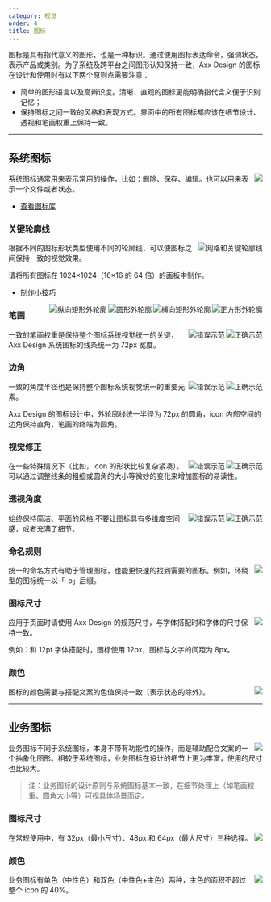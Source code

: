 ```yaml
---
category: 视觉
order: 4
title: 图标
---
```


图标是具有指代意义的图形，也是一种标识。通过使用图标表达命令，强调状态，表示产品或类别。为了系统及跨平台之间图形认知保持一致，Axx Design 的图标在设计和使用时有以下两个原则点需要注意：

- 简单的图形语言以及高辨识度。清晰、直观的图标更能明确指代含义便于识别记忆；
- 保持图标之间一致的风格和表现方式。界面中的所有图标都应该在细节设计、透视和笔画权重上保持一致。

---

## 系统图标

<img class="preview-img no-padding" align="right" src="https://gw.alipayobjects.com/zos/rmsportal/XzOPonWCsPjvgkrklCzo.png">

系统图标通常用来表示常用的操作，比如：删除、保存、编辑。也可以用来表示一个文件或者状态。

- [查看图标库](/components/icon/)

### 关键轮廓线

<img class="preview-img no-padding" align="right" src="https://gw.alipayobjects.com/zos/rmsportal/beTZeZjJBVuhMyTOhebs.png" alt="网格和关键轮廓线">

根据不同的图标形状类型使用不同的轮廓线，可以使图标之间保持一致的视觉效果。

请将所有图标在 1024×1024（16×16 的 64 倍）的画板中制作。

- [制作小技巧](https://zos.alipayobjects.com/rmsportal/hmNuLjCkBssupcZgYAde.png)

<img class="preview-img no-padding inline" align="right" src="https://gw.alipayobjects.com/zos/rmsportal/rxuHAKGEGLuqBJAAhnSm.png" alt="正方形外轮廓">
<img class="preview-img no-padding inline" align="right" src="https://gw.alipayobjects.com/zos/rmsportal/fhkmysGZiTkPVszWHgUy.png" alt="横向矩形外轮廓">

<img class="preview-img no-padding inline" align="right" src="https://gw.alipayobjects.com/zos/rmsportal/BiraoJgbXokyzmUFqVuf.png" alt="圆形外轮廓">
<img class="preview-img no-padding inline" align="right" src="https://gw.alipayobjects.com/zos/rmsportal/wgQLwFnPaeEalmmSuBMO.png" alt="纵向矩形外轮廓">

### 笔画

<img class="preview-img no-padding good" align="right" src="https://gw.alipayobjects.com/zos/rmsportal/uoNmxXiqKpfoFDdEVjUB.png" alt="正确示范" description="icon 的线条粗细统一保持为 72px">
<img class="preview-img no-padding bad" align="right" src="https://gw.alipayobjects.com/zos/rmsportal/cnFYbWzcKaPFSiHcptCF.png" alt="错误示范" description="icon 的线条粗细不统一">

一致的笔画权重是保持整个图标系统视觉统一的关键，Axx Design 系统图标的线条统一为 72px 宽度。

### 边角

<img class="preview-img no-padding good" align="right" src="https://gw.alipayobjects.com/zos/rmsportal/tGbuhPmvEJXmOFoYAkPK.png" alt="正确示范" description="图标的边角设计都遵循了 Axx Design 的规范">
<img class="preview-img no-padding bad" align="right" src="https://gw.alipayobjects.com/zos/rmsportal/JekevTlqdDJQLIQwrppm.png" alt="错误示范" description="线条的终端并不是圆角">

一致的角度半径也是保持整个图标系统视觉统一的重要元素。

Axx Design 的图标设计中，外轮廓线统一半径为 72px 的圆角，icon 内部空间的边角保持直角，笔画的终端为圆角。

### 视觉修正

<img class="preview-img no-padding good" align="right" src="https://gw.alipayobjects.com/zos/rmsportal/VghPLyDUdFmjhGJlNxjV.png" alt="正确示范" description="对于图标内较复杂的『JPG』字母在笔画权重上进行了微调，让图标看上去更和谐">
<img class="preview-img no-padding bad" align="right" src="https://gw.alipayobjects.com/zos/rmsportal/qnzloxRQmvHzHAhWWwCS.png" alt="错误示范" description="icon 图形太复杂，空间显得拥挤">

在一些特殊情况下（比如，icon 的形状比较复杂紧凑），可以通过调整线条的粗细或圆角的大小等微妙的变化来增加图标的易读性。

### 透视角度

<img class="preview-img no-padding good" align="right" src="https://gw.alipayobjects.com/zos/rmsportal/tIePnIOTXtgzVKbqwucm.png" alt="正确示范" description="保持平面、简洁的风格">
<img class="preview-img no-padding bad" align="right" src="https://gw.alipayobjects.com/zos/rmsportal/ALNOEelXeFhxUobLqyCq.png" alt="错误示范" description="图标具有俯视角度，并不是在一个维度空间内">

始终保持简洁、平面的风格,不要让图标具有多维度空间感，或者充满了细节。

### 命名规则

<img class="preview-img no-padding" align="right" src="https://gw.alipayobjects.com/zos/rmsportal/NFOvbdbVWeeEqOkdUfVB.png">

统一的命名方式有助于管理图标，也能更快速的找到需要的图标。例如，环绕型的图标统一以「-o」后缀。

### 图标尺寸

<img class="preview-img no-padding" align="right" src="https://gw.alipayobjects.com/zos/rmsportal/jAuedlyhNIDyOIZTqbqN.png">

应用于页面时请使用 Axx Design 的规范尺寸，与字体搭配时和字体的尺寸保持一致。

例如：和 12pt 字体搭配时，图标使用 12px，图标与文字的间距为 8px。

### 颜色

<img class="preview-img no-padding" align="right" src="https://gw.alipayobjects.com/zos/rmsportal/LxGLhtnwvCqZWYqGDAAr.png" description="表格中 @Black = #000000、@White = #FFFFFF、@Blue-6 = #1890FF">

图标的颜色需要与搭配文案的色值保持一致（表示状态的除外）。

---

## 业务图标

<img class="preview-img no-padding" align="right" src="https://gw.alipayobjects.com/zos/rmsportal/EADAnRecKSTxvpxPzKoq.png">

业务图标不同于系统图标，本身不带有功能性的操作，而是辅助配合文案的一个抽象化图形。相较于系统图标，业务图标在设计的细节上更为丰富，使用的尺寸也比较大。

> 注：业务图标的设计原则与系统图标基本一致，在细节处理上（如笔画权重、圆角大小等）可视具体场景而定。

### 图标尺寸

<img class="preview-img no-padding" align="right" src="https://gw.alipayobjects.com/zos/rmsportal/uwAgfciGszhdiVlMSBXK.png">

在常规使用中，有 32px（最小尺寸）、48px 和 64px（最大尺寸）三种选择。

### 颜色

<img class="preview-img no-padding" align="right" src="https://gw.alipayobjects.com/zos/rmsportal/wUxhTxZlHoTxDvneWBWO.png">

业务图标有单色（中性色）和双色（中性色+主色）两种，主色的面积不超过整个 icon 的 40%。
